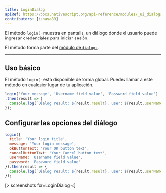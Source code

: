 ```yaml
---
title: LoginDialog
apiRef: https://docs.nativescript.org/api-reference/modules/_ui_dialogs_#login
contributors: [ianaya89]
---
```


El método `login()` muestra en pantalla, un diálogo donde el usuario puede ingresar credenciales para iniciar sesión.

El método forma parte del [módulo de `dialogs`](https://docs.nativescript.org/api-reference/modules/_ui_dialogs_).

---

## Uso básico

El método `login()` esta disponible de forma global. Puedes llamar a este método en cualquier lugar de tu aplicación.

```javascript
login('Your message', 'Username field value', 'Password field value')
.then(result => {
  console.log(`Dialog result: ${result.result}, user: ${result.userName}, pwd: ${result.password}`);
});
```

## Configurar las opciones del diálogo

```JavaScript
login({
  title: 'Your login title',
  message: 'Your login message',
  okButtonText: 'Your OK button text',
  cancelButtonText: 'Your Cancel button text',
  userName: 'Username field value',
  password: 'Password field value'
}).then(result => {
  console.log(`Dialog result: ${result.result}, user: ${result.userName}, pwd: ${result.password}`);
});
```

[> screenshots for=LoginDialog <]

